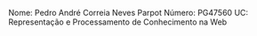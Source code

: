 Nome: Pedro André Correia Neves Parpot Número: PG47560 UC: Representação e Processamento de Conhecimento na Web